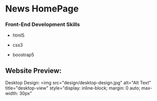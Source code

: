 # News HomePage

### Front-End Development Skills

- html5

- css3

- boostrap5

## Website Preview:

Desktop Design:
<img
src="design/desktop-design.jpg"
alt="Alt Text"
title="desktop-view"
style="display: inline-block; margin: 0 auto; max-width: 30px"
>